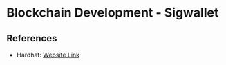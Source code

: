 # Blockchain Development - Sigwallet

## References

-   Hardhat: [Website Link](https://hardhat.org/)

